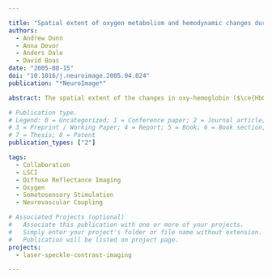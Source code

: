 ```yaml
---

title: "Spatial extent of oxygen metabolism and hemodynamic changes during functional activation of the rat somatosensory cortex"
authors:
  - Andrew Dunn
  - Anna Devor
  - Anders Dale
  - David Boas
date: "2005-08-15"
doi: "10.1016/j.neuroimage.2005.04.024"
publication: "*NeuroImage*"

abstract: The spatial extent of the changes in oxy-hemoglobin ($\ce{HbO}$), deoxy-hemoglobin ($\ce{HbR}$), total hemoglobin concentration ($\ce{HbT}$), cerebral blood flow ($\ce{CBF}$), and the cerebral metabolic rate of oxygen ($\ce{CMRO_2}$) in response to forepaw and whisker stimulation were compared in the rat somatosensory cortex using a combination of multi-wavelength reflectance imaging and laser speckle contrast imaging of cerebral blood flow. The spatial extents of the response of each hemodynamic parameter and $\ce{CMRO_2}$ were found to be comparable at the time of peak response, and at early times following stimulation onset, the spatial extent of the change in $\ce{HbR}$ was smaller than that of $\ce{HbO}$, $\ce{HbT}$, $\ce{CBF}$, and $\ce{CMRO_2}$. In addition, a slight spatial dependence was found in the power law coefficient relating changes in $\ce{CBF}$ and $\ce{HbT}$. Although the $\ce{CMRO_2}$ response is a metabolic measure and thus expected to have a more localized response than the hemodynamic parameters, the results presented here suggest that this may not be the case in general, possibly due to the increased sensitivity of optical imaging techniques to superficial cortical layers where the lateral extent of the metabolic and neuronal activation is larger compared to that in layer IV. In addition, we found that the measured spatial extent of the $\ce{CMRO_2}$ changes was insensitive to assumptions made in the calculation of the $\ce{CMRO_2}$ changes such as baseline hemoglobin concentrations, vascular weighting constants, and wavelength dependence of tissue scattering. Multi-parameter full field imaging of the functional response provides a more complete picture of the hemodynamic response to functional activation including the spatial and temporal estimation of $\ce{CMRO_2}$ changes.

# Publication type.
# Legend: 0 = Uncategorized; 1 = Conference paper; 2 = Journal article;
# 3 = Preprint / Working Paper; 4 = Report; 5 = Book; 6 = Book section;
# 7 = Thesis; 8 = Patent
publication_types: ["2"]

tags:
  - Collaboration
  - LSCI
  - Diffuse Reflectance Imaging
  - Oxygen
  - Somatosensory Stimulation
  - Neurovascular Coupling

# Associated Projects (optional)
#   Associate this publication with one or more of your projects.
#   Simply enter your project's folder or file name without extension.
#   Publication will be listed on project page.
projects:
  - laser-speckle-contrast-imaging

---
```

